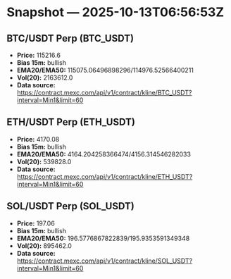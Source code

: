 # Snapshot — 2025-10-13T06:56:53Z

## BTC/USDT Perp (BTC_USDT)
- **Price:** 115216.6
- **Bias 15m:** bullish
- **EMA20/EMA50:** 115075.06496898296/114976.52566400211
- **Vol(20):** 2163612.0
- **Data source:** https://contract.mexc.com/api/v1/contract/kline/BTC_USDT?interval=Min1&limit=60

## ETH/USDT Perp (ETH_USDT)
- **Price:** 4170.08
- **Bias 15m:** bullish
- **EMA20/EMA50:** 4164.204258366474/4156.314546282033
- **Vol(20):** 539828.0
- **Data source:** https://contract.mexc.com/api/v1/contract/kline/ETH_USDT?interval=Min1&limit=60

## SOL/USDT Perp (SOL_USDT)
- **Price:** 197.06
- **Bias 15m:** bullish
- **EMA20/EMA50:** 196.5776867822839/195.9353591349348
- **Vol(20):** 895462.0
- **Data source:** https://contract.mexc.com/api/v1/contract/kline/SOL_USDT?interval=Min1&limit=60

